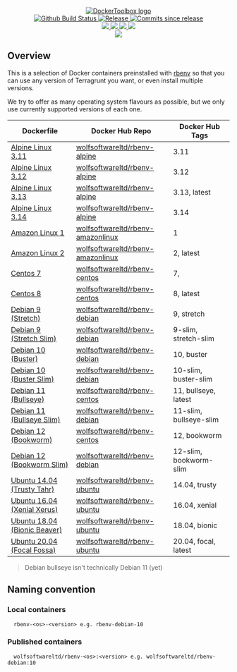 <p align="center">
    <a href="https://github.com/DockerToolbox/">
        <img src="https://cdn.wolfsoftware.com/assets/images/github/organisations/dockertoolbox/black-and-white-circle-256.png" alt="DockerToolbox logo" />
    </a>
    <br />
    <a href="https://github.com/DockerToolbox/rbenv/actions/workflows/pipeline.yml">
        <img src="https://img.shields.io/github/workflow/status/DockerToolbox/rbenv/pipeline/master?style=for-the-badge" alt="Github Build Status">
    </a>
    <a href="https://github.com/DockerToolbox/rbenv/releases/latest">
        <img src="https://img.shields.io/github/v/release/DockerToolbox/rbenv?color=blue&label=Latest%20Release&style=for-the-badge" alt="Release">
    </a>
    <a href="https://github.com/DockerToolbox/rbenv/releases/latest">
        <img src="https://img.shields.io/github/commits-since/DockerToolbox/rbenv/latest.svg?color=blue&style=for-the-badge" alt="Commits since release">
    </a>
    <br />
    <a href=".github/CODE_OF_CONDUCT.md">
        <img src="https://img.shields.io/badge/Code%20of%20Conduct-blue?style=for-the-badge" />
    </a>
    <a href=".github/CONTRIBUTING.md">
        <img src="https://img.shields.io/badge/Contributing-blue?style=for-the-badge" />
    </a>
    <a href=".github/SECURITY.md">
        <img src="https://img.shields.io/badge/Report%20Security%20Concern-blue?style=for-the-badge" />
    </a>
    <a href="https://github.com/DockerToolbox/rbenv/issues">
        <img src="https://img.shields.io/badge/Get%20Support-blue?style=for-the-badge" />
    </a>
    <br />
    <a href="https://wolfsoftware.com/">
        <img src="https://img.shields.io/badge/Created%20by%20Wolf%20Software-blue?style=for-the-badge" />
    </a>
</p>

## Overview

This is a selection of Docker containers preinstalled with [rbenv](https://github.com/rbenv/rbenv) so that you can use any version of Terragrunt you want, or even install multiple versions.

We try to offer as many operating system flavours as possible, but we only use currently supported versions of each one.

| Dockerfile | Docker Hub Repo | Docker Hub Tags |
| --- | --- | --- |
| [Alpine Linux 3.11](Dockerfiles/alpine/3.11/Dockerfile)             | [wolfsoftwareltd/rbenv-alpine](https://hub.docker.com/r/wolfsoftwareltd/rbenv-alpine)           | 3.11                        |
| [Alpine Linux 3.12](Dockerfiles/alpine/3.12/Dockerfile)             | [wolfsoftwareltd/rbenv-alpine](https://hub.docker.com/r/wolfsoftwareltd/rbenv-alpine)           | 3.12                        |
| [Alpine Linux 3.13](Dockerfiles/alpine/3.13/Dockerfile)             | [wolfsoftwareltd/rbenv-alpine](https://hub.docker.com/r/wolfsoftwareltd/rbenv-alpine)           | 3.13, latest                |
| [Alpine Linux 3.14](Dockerfiles/alpine/3.14/Dockerfile)             | [wolfsoftwareltd/rbenv-alpine](https://hub.docker.com/r/wolfsoftwareltd/rbenv-alpine)           | 3.14                        |
| [Amazon Linux 1](Dockerfiles/amazonlinux/1/Dockerfile)              | [wolfsoftwareltd/rbenv-amazonlinux](https://hub.docker.com/r/wolfsoftwareltd/rbenv-amazonlinux) | 1                           |
| [Amazon Linux 2](Dockerfiles/amazonlinux/2/Dockerfile)              | [wolfsoftwareltd/rbenv-amazonlinux](https://hub.docker.com/r/wolfsoftwareltd/rbenv-amazonlinux) | 2, latest                   |
| [Centos 7](Dockerfiles/centos/7/Dockerfile)                         | [wolfsoftwareltd/rbenv-centos](https://hub.docker.com/r/wolfsoftwareltd/rbenv-centos)           | 7,                          |
| [Centos 8](Dockerfiles/centos/8/Dockerfile)                         | [wolfsoftwareltd/rbenv-centos](https://hub.docker.com/r/wolfsoftwareltd/rbenv-centos)           | 8, latest                   |
| [Debian 9 (Stretch)](Dockerfiles/debian/9/Dockerfile)               | [wolfsoftwareltd/rbenv-debian](https://hub.docker.com/r/wolfsoftwareltd/rbenv-debian)           | 9, stretch                  |
| [Debian 9 (Stretch Slim)](Dockerfiles/debian/9-slim/Dockerfile)     | [wolfsoftwareltd/rbenv-debian](https://hub.docker.com/r/wolfsoftwareltd/rbenv-debian)           | 9-slim, stretch-slim        |
| [Debian 10 (Buster)](Dockerfiles/debian/10/Dockerfile)              | [wolfsoftwareltd/rbenv-debian](https://hub.docker.com/r/wolfsoftwareltd/rbenv-debian)           | 10, buster                  |
| [Debian 10 (Buster Slim)](Dockerfiles/debian/10-slim/Dockerfile)    | [wolfsoftwareltd/rbenv-debian](https://hub.docker.com/r/wolfsoftwareltd/rbenv-debian)           | 10-slim, buster-slim        |
| [Debian 11 (Bullseye)](Dockerfiles/debian/11/Dockerfile)            | [wolfsoftwareltd/rbenv-centos](https://hub.docker.com/r/wolfsoftwareltd/rbenv-centos)           | 11, bullseye, latest        |
| [Debian 11 (Bullseye Slim)](Dockerfiles/debian/11-slim/Dockerfile)  | [wolfsoftwareltd/rbenv-debian](https://hub.docker.com/r/wolfsoftwareltd/rbenv-debian)           | 11-slim, bullseye-slim      |
| [Debian 12 (Bookworm)](Dockerfiles/debian/12/Dockerfile)            | [wolfsoftwareltd/rbenv-centos](https://hub.docker.com/r/wolfsoftwareltd/rbenv-centos)           | 12, bookworm                |
| [Debian 12 (Bookworm Slim)](Dockerfiles/debian/12-slim/Dockerfile)  | [wolfsoftwareltd/rbenv-debian](https://hub.docker.com/r/wolfsoftwareltd/rbenv-debian)           | 12-slim, bookworm-slim      |
| [Ubuntu 14.04 (Trusty Tahr)](Dockerfiles/ubuntu/14.04/Dockerfile)   | [wolfsoftwareltd/rbenv-ubuntu](https://hub.docker.com/r/wolfsoftwareltd/rbenv-ubuntu)           | 14.04, trusty               |
| [Ubuntu 16.04 (Xenial Xerus)](Dockerfiles/ubuntu/16.04/Dockerfile)  | [wolfsoftwareltd/rbenv-ubuntu](https://hub.docker.com/r/wolfsoftwareltd/rbenv-ubuntu)           | 16.04, xenial               |
| [Ubuntu 18.04 (Bionic Beaver)](Dockerfiles/ubuntu/18.04/Dockerfile) | [wolfsoftwareltd/rbenv-ubuntu](https://hub.docker.com/r/wolfsoftwareltd/rbenv-ubuntu)           | 18.04, bionic               |
| [Ubuntu 20.04 (Focal Fossa)](Dockerfiles/ubuntu/20.04/Dockerfile)   | [wolfsoftwareltd/rbenv-ubuntu](https://hub.docker.com/r/wolfsoftwareltd/rbenv-ubuntu)           | 20.04, focal, latest        |

> Debian bullseye isn't technically Debian 11 (yet)

## Naming convention

### Local containers

```
  rbenv-<os>-<version> e.g. rbenv-debian-10
```

### Published containers

```
  wolfsoftwareltd/rbenv-<os>:<version> e.g. wolfsoftwareltd/rbenv-debian:10
```
